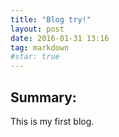 ```yaml
---
title: "Blog try!"
layout: post
date: 2016-01-31 13:16
tag: markdown
#star: true
---
```


## Summary:

This is my first blog.